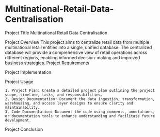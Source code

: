 # Multinational-Retail-Data-Centralisation


Project Title
Multinational Retail Data Centralisation



Project Overview
This project aims to centralize retail data from multiple multinational retail entities into a single, unified database. The centralized database will provide a comprehensive view of retail operations across different regions, enabling informed decision-making and improved business strategies.
Project Requirements



Project Implementation


   
Project Usage
  
    1. Project Plan: Create a detailed project plan outlining the project scope, timeline, tasks, and responsibilities. 
    2. Design Documentation: Document the data ingestion, transformation, warehousing, and access layer designs to ensure clarity and maintainability. 
    3. Code Documentation: Document the code using comments, annotations, or documentation tools to enhance understanding and facilitate future development. 


Project Conclusion

